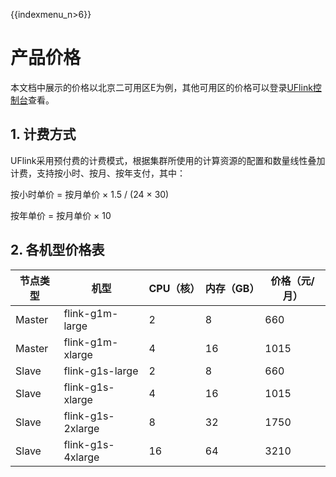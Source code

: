 {{indexmenu_n>6}}

# 产品价格

本文档中展示的价格以北京二可用区E为例，其他可用区的价格可以登录[UFlink控制台](https://console.ucloud.cn/uflink/create)查看。

## 1\. 计费方式

UFlink采用预付费的计费模式，根据集群所使用的计算资源的配置和数量线性叠加计费，支持按小时、按月、按年支付，其中：

按小时单价 = 按月单价 × 1.5 / (24 × 30)

按年单价 = 按月单价 × 10

## 2\. 各机型价格表

| 节点类型   | 机型                | CPU（核） | 内存（GB） | 价格（元/月） |
| ------ | ----------------- | ------ | ------ | ------- |
| Master | flink-g1m-large   | 2      | 8      | 660     |
| Master | flink-g1m-xlarge  | 4      | 16     | 1015    |
| Slave  | flink-g1s-large   | 2      | 8      | 660     |
| Slave  | flink-g1s-xlarge  | 4      | 16     | 1015    |
| Slave  | flink-g1s-2xlarge | 8      | 32     | 1750    |
| Slave  | flink-g1s-4xlarge | 16     | 64     | 3210    |
